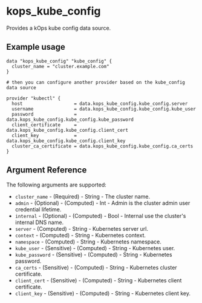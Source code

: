 # kops_kube_config

Provides a kOps kube config data source.

## Example usage

```hcl
data "kops_kube_config" "kube_config" {
  cluster_name = "cluster.example.com"
}

# then you can configure another provider based on the kube_config data source

provider "kubectl" {
  host                   = data.kops_kube_config.kube_config.server
  username               = data.kops_kube_config.kube_config.kube_user
  password               = data.kops_kube_config.kube_config.kube_password
  client_certificate     = data.kops_kube_config.kube_config.client_cert
  client_key             = data.kops_kube_config.kube_config.client_key
  cluster_ca_certificate = data.kops_kube_config.kube_config.ca_certs
}
```


## Argument Reference

The following arguments are supported:
- `cluster_name` - (Required) - String - The cluster name.
- `admin` - (Optional) - (Computed) - Int - Admin is the cluster admin user credential lifetime.
- `internal` - (Optional) - (Computed) - Bool - Internal use the cluster's internal DNS name.
- `server` - (Computed) - String - Kubernetes server url.
- `context` - (Computed) - String - Kubernetes context.
- `namespace` - (Computed) - String - Kubernetes namespace.
- `kube_user` - (Sensitive) - (Computed) - String - Kubernetes user.
- `kube_password` - (Sensitive) - (Computed) - String - Kubernetes password.
- `ca_certs` - (Sensitive) - (Computed) - String - Kubernetes cluster certificate.
- `client_cert` - (Sensitive) - (Computed) - String - Kubernetes client certificate.
- `client_key` - (Sensitive) - (Computed) - String - Kubernetes client key.




